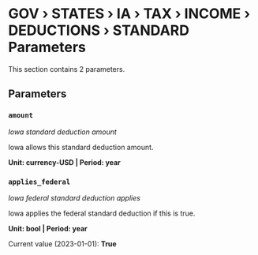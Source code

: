 # GOV › STATES › IA › TAX › INCOME › DEDUCTIONS › STANDARD Parameters

This section contains 2 parameters.

## Parameters

### `amount`
*Iowa standard deduction amount*

Iowa allows this standard deduction amount.

**Unit: currency-USD | Period: year**


### `applies_federal`
*Iowa federal standard deduction applies*

Iowa applies the federal standard deduction if this is true.

**Unit: bool | Period: year**

Current value (2023-01-01): **True**


